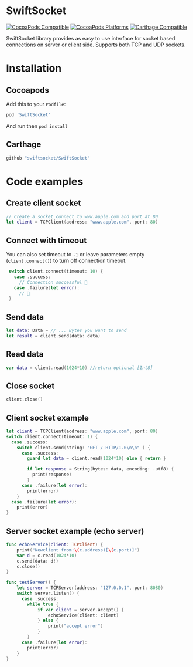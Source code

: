 # SwiftSocket
[![CocoaPods Compatible](https://img.shields.io/cocoapods/v/SwiftSocket.svg)](https://cocoapods.org/pods/SwiftSocket)
[![CocoaPods Platforms](https://img.shields.io/cocoapods/p/SwiftSocket.svg)](https://img.shields.io/cocoapods/p/SwiftSocket.svg)
[![Carthage Compatible](https://img.shields.io/badge/Carthage-compatible-4BC51D.svg?style=flat)](https://github.com/Carthage/Carthage)

SwiftSocket library provides as easy to use interface for socket based connections on server or client side.
Supports both TCP and UDP sockets.


# Installation
## Cocoapods
Add this to your `Podfile`:
```ruby
pod 'SwiftSocket'
```
And run then `pod install`

## Carthage
```ruby
github "swiftsocket/SwiftSocket"
```

# Code examples

## Create client socket
``` swift
// Create a socket connect to www.apple.com and port at 80
let client = TCPClient(address: "www.apple.com", port: 80)
```
## Connect with timeout
You can also set timeout to `-1` or leave parameters empty (`client.connect()`) to turn off connection timeout.
``` swift
 switch client.connect(timeout: 10) {
   case .success:
     // Connection successful 🎉
   case .failure(let error):
     // 💩
 }
```

## Send data
``` swift
let data: Data = // ... Bytes you want to send
let result = client.send(data: data)
```

## Read data
``` swift
var data = client.read(1024*10) //return optional [Int8]
```

## Close socket
``` swift
client.close()
```

## Client socket example
``` swift
let client = TCPClient(address: "www.apple.com", port: 80)
switch client.connect(timeout: 1) {
  case .success:
    switch client.send(string: "GET / HTTP/1.0\n\n" ) {
      case .success:
        guard let data = client.read(1024*10) else { return }

        if let response = String(bytes: data, encoding: .utf8) {
          print(response)
        }
      case .failure(let error):
        print(error)
    }
  case .failure(let error):
    print(error)
}

```

## Server socket example (echo server)
``` swift
func echoService(client: TCPClient) {
    print("Newclient from:\(c.address)[\(c.port)]")
    var d = c.read(1024*10)
    c.send(data: d!)
    c.close()
}

func testServer() {
    let server = TCPServer(address: "127.0.0.1", port: 8080)
    switch server.listen() {
      case .success:
        while true {
            if var client = server.accept() {
                echoService(client: client)
            } else {
                print("accept error")
            }
        }
      case .failure(let error):
        print(error)
    }
}
```

